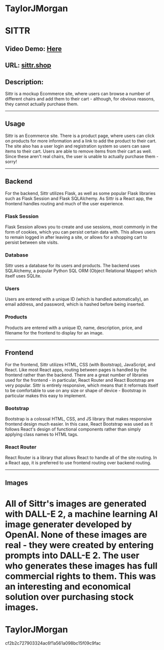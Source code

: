 # TaylorJMorgan
# SITTR
## Video Demo: [Here](https://youtu.be/L8nH3I7WuDc)
## URL: [sittr.shop](http://www.sittr.shop)
## Description:

Sittr is a mockup Ecommerce site, where users can browse a number of different chairs and add them to their cart - although, for obvious reasons, they cannot actually purchase them.

---

## Usage

Sittr is an Ecommerce site. There is a product page, where users can click on products for more information and a link to add the product to their cart. The site also has a user login and registration system so users can save items to their cart. Users are able to remove items from their cart as well. Since these aren't real chairs, the user is unable to actually purchase them - sorry!

---

## Backend

For the backend, Sittr utilizes Flask, as well as some popular Flask libraries such as Flask Session and Flask SQLAlchemy. As Sittr is a React app, the frontend handles routing and much of the user experience.

### Flask Session

Flask Session allows you to create and use sessions, most commonly in the form of cookies, which you can persist certain data with. This allows users to remain logged in after leaving a site, or allows for a shopping cart to persist between site visits.

### Database

Sittr uses a database for its users and products. The backend uses SQLAlchemy, a popular Python SQL ORM (Object Relational Mapper) which itself uses SQLite.

### Users

Users are entered with a unique ID (which is handled automatically), an email address, and password, which is hashed before being inserted.

### Products

Products are entered with a unique ID, name, description, price, and filename for the frontend to display for an image.

---

## Frontend

For the frontend, Sittr utilizes HTML, CSS (with Bootstrap), JavaScript, and React. Like most React apps, routing between pages is handled by the frontend rather than the backend. There are a great number of libraries used for the frontend - in particular, React Router and React Bootstrap are very popular. Sittr is entirely responsive, which means that it reformats itself to be comfortable to use on any size or shape of device - Bootstrap in particular makes this easy to implement.

### Bootstrap

Bootstrap is a colossal HTML, CSS, and JS library that makes responsive frontend design much easier. In this case, React Bootstrap was used as it follows React's design of functional components rather than simply applying class names to HTML tags.

### React Router

React Router is a library that allows React to handle all of the site routing. In a React app, it is preferred to use frontend routing over backend routing.

---

## Images

All of Sittr's images are generated with DALL-E 2, a machine learning AI image generater developed by OpenAI. None of these images are real - they were created by entering prompts into DALL-E 2. The user who generates these images has full commercial rights to them. This was an interesting and economical solution over purchasing stock images.
=======
# TaylorJMorgan
cf2b2c727903324ac6f1a561a098bc15f09c9fac
